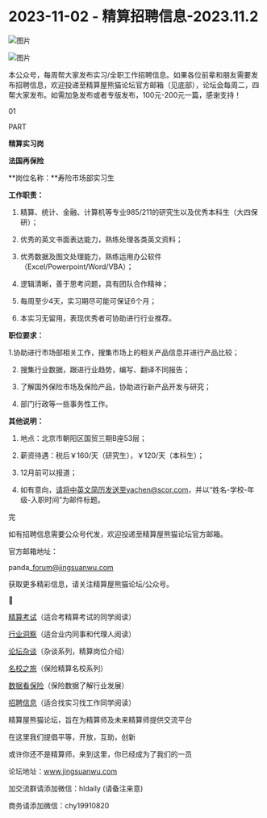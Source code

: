 # 2023-11-02 - 精算招聘信息-2023.11.2

![图片](https://mmbiz.qpic.cn/mmbiz_jpg/PVTr5cqOmdsiaicIRGthO3IhpdkibrFUWVU1xAtP9ZY24c0vAhCVJo55thjfrfia19NvibyVvich2UW9I8vGCty5LxNw/640?wx_fmt=jpeg&tp=webp&wxfrom=5&wx_lazy=1)

![图片](https://mmbiz.qpic.cn/mmbiz_png/7QRTvkK2qC63c02mKcsfAaJ8sNcicTvg22UkHHibvKiasFS9FS6E4FeV0Dibe7as7h4tm8p7EfNfI06adlGbL2icYjw/640?wx_fmt=png&tp=webp&wxfrom=5&wx_lazy=1)

本公众号，每周帮大家发布实习/全职工作招聘信息。如果各位前辈和朋友需要发布招聘信息，欢迎投递至精算屋熊猫论坛官方邮箱（见底部），论坛会每周二，四帮大家发布。如需加急发布或者专版发布，100元-200元一篇，感谢支持！

01

PART

**精算实习岗**

**法国再保险**

**岗位名称：**寿险市场部实习生

**工作职责：**

1. 精算、统计、金融、计算机等专业985/211的研究生以及优秀本科生（大四保研）；

2. 优秀的英文书面表达能力，熟练处理各类英文资料；

3. 优秀数据及图文处理能力，熟练运用办公软件（Excel/Powerpoint/Word/VBA）；

4. 逻辑清晰，善于思考问题，具有团队合作精神；

5. 每周至少4天，实习期尽可能可保证6个月；

6. 本实习无留用，表现优秀者可协助进行行业推荐。

**职位要求：**

1.协助进行市场部相关工作，搜集市场上的相关产品信息并进行产品比较；

2. 搜集行业数据，跟进行业趋势，编写、翻译不同报告；

3. 了解国外保险市场及保险产品，协助进行新产品开发与研究；

4. 部门行政等一些事务性工作。

**其他说明：**

1. 地点：北京市朝阳区国贸三期B座53层；

2. 薪资待遇：税后￥160/天（研究生），￥120/天（本科生）；

3. 12月前可以报道；

4. 如有意向，请将中英文简历发送至yachen@scor.com，并以“姓名-学校-年级-入职时间”为邮件标题。


完

如有招聘信息需要公众号代发，欢迎投递至精算屋熊猫论坛官方邮箱。

官方邮箱地址：

panda\_forum@jingsuanwu.com

获取更多精彩信息，请关注精算屋熊猫论坛/公众号。


👀

[精算考试](https://mp.weixin.qq.com/mp/appmsgalbum?__biz=MzIyMjA5MzUwMg==&action=getalbum&album_id=1466144252454764546#wechat_redirect)（适合考精算考试的同学阅读）

[行业洞察](https://mp.weixin.qq.com/mp/appmsgalbum?__biz=MzIyMjA5MzUwMg==&action=getalbum&album_id=1466140974488748032#wechat_redirect)（适合业内同事和代理人阅读）

[论坛杂谈](https://mp.weixin.qq.com/mp/appmsgalbum?__biz=MzIyMjA5MzUwMg==&action=getalbum&album_id=1466151460148084736#wechat_redirect)（杂谈系列，精算岗位介绍）

[名校之旅](https://mp.weixin.qq.com/mp/appmsgalbum?__biz=MzIyMjA5MzUwMg==&action=getalbum&album_id=1466147283460161538#wechat_redirect)（保险精算名校系列）

[数据看保险](https://mp.weixin.qq.com/mp/appmsgalbum?__biz=MzIyMjA5MzUwMg==&action=getalbum&album_id=2002358913534328835#wechat_redirect)（保险数据了解行业发展）

[招聘信息](https://mp.weixin.qq.com/mp/appmsgalbum?__biz=MzIyMjA5MzUwMg==&action=getalbum&album_id=1466154141080092675#wechat_redirect)（适合找实习找工作同学阅读）

精算屋熊猫论坛，旨在为精算师及未来精算师提供交流平台

在这里我们提倡平等，开放，互助，创新

或许你还不是精算师，来到这里，你已经成为了我们的一员

论坛地址：www.jingsuanwu.com

加交流群请添加微信：hldaily (请备注来意)

商务请添加微信：chy19910820